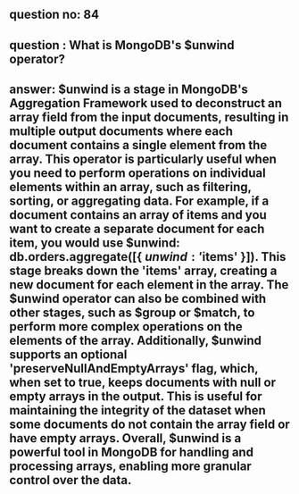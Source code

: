 
      
## question no: 84

## question : What is MongoDB's $unwind operator?

## answer: $unwind is a stage in MongoDB's Aggregation Framework used to deconstruct an array field from the input documents, resulting in multiple output documents where each document contains a single element from the array. This operator is particularly useful when you need to perform operations on individual elements within an array, such as filtering, sorting, or aggregating data. For example, if a document contains an array of items and you want to create a separate document for each item, you would use $unwind: db.orders.aggregate([{ $unwind: '$items' }]). This stage breaks down the 'items' array, creating a new document for each element in the array. The $unwind operator can also be combined with other stages, such as $group or $match, to perform more complex operations on the elements of the array. Additionally, $unwind supports an optional 'preserveNullAndEmptyArrays' flag, which, when set to true, keeps documents with null or empty arrays in the output. This is useful for maintaining the integrity of the dataset when some documents do not contain the array field or have empty arrays. Overall, $unwind is a powerful tool in MongoDB for handling and processing arrays, enabling more granular control over the data.
      